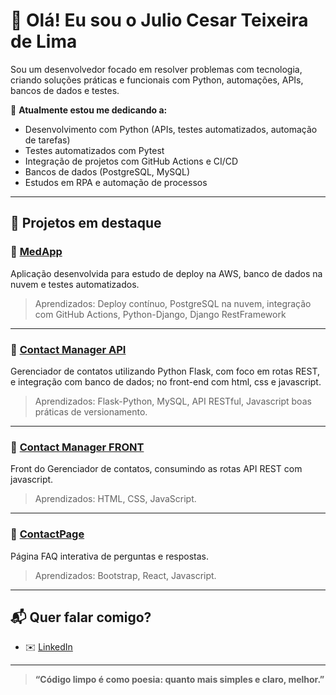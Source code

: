 # 👋 Olá! Eu sou o Julio Cesar Teixeira de Lima

Sou um desenvolvedor focado em resolver problemas com tecnologia, criando soluções práticas e funcionais com Python, automações, APIs, bancos de dados e testes.

🚀 **Atualmente estou me dedicando a:**
- Desenvolvimento com Python (APIs, testes automatizados, automação de tarefas)
- Testes automatizados com Pytest
- Integração de projetos com GitHub Actions e CI/CD
- Bancos de dados (PostgreSQL, MySQL)
- Estudos em RPA e automação de processos

---

## 🔨 **Projetos em destaque**

### 📌 [MedApp](https://github.com/CrossGuild33/med_app)
Aplicação desenvolvida para estudo de deploy na AWS, banco de dados na nuvem e testes automatizados.  
> Aprendizados: Deploy contínuo, PostgreSQL na nuvem, integração com GitHub Actions, Python-Django, Django RestFramework

---

### 📌 [Contact Manager API](https://github.com/CrossGuild33/contact_manager_api) 
Gerenciador de contatos utilizando Python Flask, com foco em rotas REST, e integração com banco de dados; no front-end com html, css e javascript.  
> Aprendizados: Flask-Python, MySQL, API RESTful, Javascript  boas práticas de versionamento.

---

### 📌 [Contact Manager FRONT](https://github.com/CrossGuild33/contact_manager_front)
Front do Gerenciador de contatos, consumindo as rotas  API REST com javascript.
> Aprendizados: HTML, CSS, JavaScript.

---

### 📌 [ContactPage](https://github.com/CrossGuild33/contact-page)
Página FAQ interativa de perguntas e respostas.  
> Aprendizados: Bootstrap, React, Javascript.

---

## 📬 **Quer falar comigo?**
- ✉️ [LinkedIn](https://www.linkedin.com/in/julio-lima-419648282/)

---

> **“Código limpo é como poesia: quanto mais simples e claro, melhor.”**
